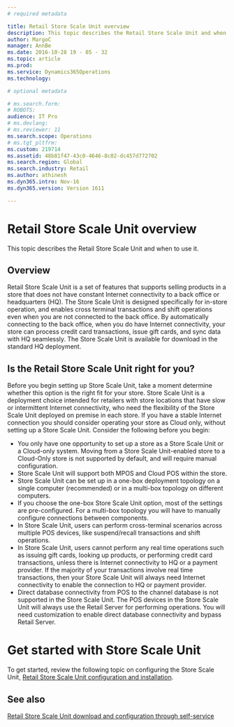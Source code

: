 ```yaml
---
# required metadata

title: Retail Store Scale Unit overview
description: This topic describes the Retail Store Scale Unit and when to use it.
author: MargoC
manager: AnnBe
ms.date: 2016-10-28 19 - 05 - 32
ms.topic: article
ms.prod: 
ms.service: Dynamics365Operations
ms.technology: 

# optional metadata

# ms.search.form: 
# ROBOTS: 
audience: IT Pro
# ms.devlang: 
# ms.reviewer: 11
ms.search.scope: Operations
# ms.tgt_pltfrm: 
ms.custom: 219714
ms.assetid: 48b81f47-43c0-4646-8c02-dc457d772702
ms.search.region: Global
ms.search.industry: Retail
ms.author: athinesh
ms.dyn365.intro: Nov-16
ms.dyn365.version: Version 1611

---
```


# Retail Store Scale Unit overview

This topic describes the Retail Store Scale Unit and when to use it.

Overview
--------

Retail Store Scale Unit is a set of features that supports selling products in a store that does not have constant Internet connectivity to a back office or headquarters (HQ). The Store Scale Unit is designed specifically for in-store operation, and enables cross terminal transactions and shift operations even when you are not connected to the back office. By automatically connecting to the back office, when you do have Internet connectivity, your store can process credit card transactions, issue gift cards, and sync data with HQ seamlessly. The Store Scale Unit is available for download in the standard HQ deployment.

## Is the Retail Store Scale Unit right for you?
Before you begin setting up Store Scale Unit, take a moment determine whether this option is the right fit for your store. Store Scale Unit is a deployment choice intended for retailers with store locations that have slow or intermittent Internet connectivity, who need the flexibility of the Store Scale Unit deployed on premise in each store. If you have a stable Internet connection you should consider operating your store as Cloud only, without setting up a Store Scale Unit. Consider the following before you begin:

-   You only have one opportunity to set up a store as a Store Scale Unit or a Cloud-only system. Moving from a Store Scale Unit-enabled store to a Cloud-Only store is not supported by default, and will require manual configuration.
-   Store Scale Unit will support both MPOS and Cloud POS within the store.
-   Store Scale Unit can be set up in a one-box deployment topology on a single computer (recommended) or in a multi-box topology on different computers.
-   If you choose the one-box Store Scale Unit option, most of the settings are pre-configured. For a multi-box topology you will have to manually configure connections between components.
-   In Store Scale Unit, users can perform cross-terminal scenarios across multiple POS devices, like suspend/recall transactions and shift operations.
-   In Store Scale Unit, users cannot perform any real time operations such as issuing gift cards, looking up products, or performing credit card transactions, unless there is Internet connectivity to HQ or a payment provider. If the majority of your transactions involve real time transactions, then your Store Scale Unit will always need Internet connectivity to enable the connection to HQ or payment provider.
-   Direct database connectivity from POS to the channel database is not supported in the Store Scale Unit. The POS devices in the Store Scale Unit will always use the Retail Server for performing operations. You will need customization to enable direct database connectivity and bypass Retail Server.

Get started with Store Scale Unit
=================================

To get started, review the following topic on configuring the Store Scale Unit, [Retail Store Scale Unit configuration and installation](retail-store-scale-unit-configuration-installation.md).

See also
--------

[Retail Store Scale Unit download and configuration through self-service](retail-store-scale-unit-configuration-installation.md)

